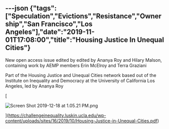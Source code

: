 ---json
{"tags":["Speculation","Evictions","Resistance","Ownership","San Francisco","Los Angeles"],"date":"2019-11-01T17:08:00","title":"Housing Justice In Unequal Cities"}
---

New open access issue edited by edited by Ananya Roy and Hilary Malson, containing work by AEMP members Erin McElroy and Terra Graziani

Part of the Housing Justice and Unequal Cities network based out of the Institute on Inequality and Democracy at the University of California Los Angeles, led by Ananya Roy

[

![Screen Shot 2019-12-18 at 1.05.21 PM.png](/assets/uploads/Screen+Shot+2019-12-18+at+1.05.21+PM.png)

](https://challengeinequality.luskin.ucla.edu/wp-content/uploads/sites/16/2019/10/Housing-Justice-in-Unequal-Cities.pdf)